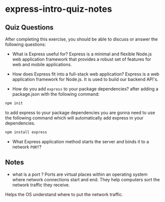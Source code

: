 # express-intro-quiz-notes

## Quiz Questions

After completing this exercise, you should be able to discuss or answer the following questions:

- What is Express useful for?
  Express is a minimal and flexible Node.js web application framework that provides a robust set of features for web and mobile applications.

- How does Express fit into a full-stack web application?
  Express is a web application framework for Node.js. It is used to build our backend API's.

- How do you add `express` to your package dependencies?
  after adding a package.json with the following command:

```javascript
npm init
```

to add express to your package dependencies you are gonna need to use the following command which will automatically add express in your dependencies.

```javascript
npm install express
```

- What Express application method starts the server and binds it to a network `PORT`?

## Notes

- what is a port ?
  Ports are virtual places within an operating system where network connections start and end. They help computers sort the network traffic they receive.

Helps the OS understand where to put the network traffic.
